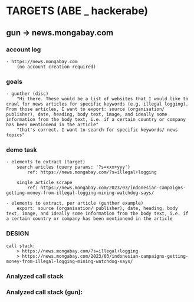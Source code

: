 # TARGETS (ABE _ hackerabe)

## gun -> news.mongabay.com
### account log
    - https://news.mongabay.com
        (no account creation required)
        
### goals
    - gunther (disc)
        "Hi there. These would be a list of websites that I would like to crawl for news articles for specific keywords (e.g. illegal logging). From those articles, I want to export: source (organisation/ publisher), date, heading, body text, image, and ideally some information from the body text, i.e. if a certain country or company has been mentionend in the article"
        "that's correct. I want to search for specific keywords/ news topics"

### demo task
    - elements to extract (target)
        search aricles (query params: '?s=xxx+yyy')
            ref: https://news.mongabay.com/?s=illegal+logging

        single article scrape
            ref: https://news.mongabay.com/2023/03/indonesian-campaigns-getting-money-from-illegal-logging-mining-watchdog-says/
    
    - elements to extract, per article (gunther example)
        export: source (organisation/ publisher), date, heading, body text, image, and ideally some information from the body text, i.e. if a certain country or company has been mentionend in the article

### **DESIGN**
    call stack:
        > https://news.mongabay.com/?s=illegal+logging
        > https://news.mongabay.com/2023/03/indonesian-campaigns-getting-money-from-illegal-logging-mining-watchdog-says/

### Analyzed call stack      
    

### Analyzed call stack (gun):
    
